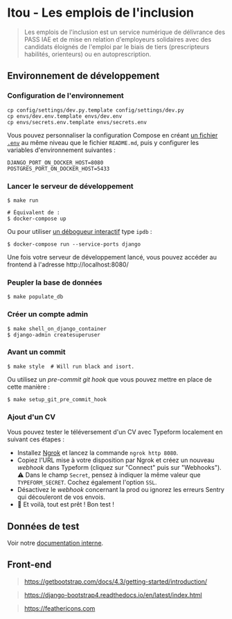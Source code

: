 # Itou - Les emplois de l'inclusion

> Les emplois de l'inclusion est un service numérique de délivrance des PASS IAE et de mise en relation d'employeurs solidaires avec des candidats éloignés de l'emploi par le biais de tiers (prescripteurs habilités, orienteurs) ou en autoprescription.

## Environnement de développement

### Configuration de l'environnement

    cp config/settings/dev.py.template config/settings/dev.py
    cp envs/dev.env.template envs/dev.env
    cp envs/secrets.env.template envs/secrets.env

Vous pouvez personnaliser la configuration Compose en créant [un fichier `.env`](https://docs.docker.com/compose/env-file/) au même niveau que le fichier `README.md`, puis y configurer les variables d'environnement suivantes :

    DJANGO_PORT_ON_DOCKER_HOST=8080
    POSTGRES_PORT_ON_DOCKER_HOST=5433

### Lancer le serveur de développement

    $ make run

    # Équivalent de :
    $ docker-compose up

Ou pour utiliser [un débogueur interactif](https://github.com/docker/compose/issues/4677#issuecomment-320804194) type `ipdb` :

    $ docker-compose run --service-ports django

Une fois votre serveur de développement lancé, vous pouvez accéder au frontend à l'adresse http://localhost:8080/

### Peupler la base de données

    $ make populate_db

### Créer un compte admin

    $ make shell_on_django_container
    $ django-admin createsuperuser

### Avant un commit

    $ make style  # Will run black and isort.

Ou utilisez un *pre-commit git hook* que vous pouvez mettre en place de cette manière :

    $ make setup_git_pre_commit_hook

### Ajout d'un CV

Vous pouvez tester le téléversement d'un CV avec Typeform localement en suivant ces étapes :
- Installez [Ngrok](https://ngrok.com) et lancez la commande `ngrok http 8080`.
- Copiez l'URL mise à votre disposition par Ngrok et créez un nouveau _webhook_ dans Typeform (cliquez sur "Connect" puis sur "Webhooks"). :warning: Dans le champ `Secret`, pensez à indiquer la même valeur que `TYPEFORM_SECRET`. Cochez également l'option `SSL`.
- Désactivez le _webhook_ concernant la prod ou ignorez les erreurs Sentry qui découleront de vos envois.
- :raised_hands: Et voilà, tout est prêt ! Bon test !

## Données de test

Voir notre [documentation interne](https://team.inclusion.beta.gouv.fr/les-procedures/recette-test).

## Front-end

> https://getbootstrap.com/docs/4.3/getting-started/introduction/

> https://django-bootstrap4.readthedocs.io/en/latest/index.html

> https://feathericons.com
